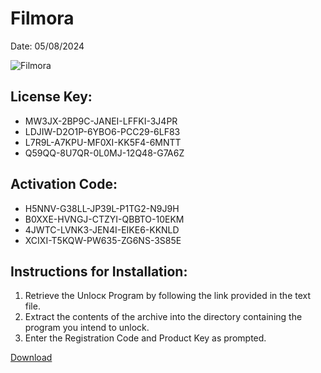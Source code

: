 <h1>Filmora</h1>
<p>Date: 05/08/2024</p>
<img src="https://repository-images.githubusercontent.com/797888217/999a79b9-5909-413d-8b57-c64fe06543d4" alt="Filmora" title="Filmora" />
<h2>License Key:</h2>
<ul>
<li>MW3JX-2BP9C-JANEI-LFFKI-3J4PR</li>
<li>LDJIW-D2O1P-6YBO6-PCC29-6LF83</li>
<li>L7R9L-A7KPU-MF0XI-KK5F4-6MNTT</li>
<li>Q59QQ-8U7QR-0L0MJ-12Q48-G7A6Z</li>
</ul>
<h2>Activation Code:</h2>
<ul>
<li>H5NNV-G38LL-JP39L-P1TG2-N9J9H</li>
<li>B0XXE-HVNGJ-CTZYI-QBBTO-10EKM</li>
<li>4JWTC-LVNK3-JEN4I-EIKE6-KKNLD</li>
<li>XCIXI-T5KQW-PW635-ZG6NS-3S85E</li>
</ul>
<h2>Instructions for Installation:</h2>
<ol>
<li>Retrieve the Unlocк Program by following the link provided in the text file.</li>
<li>Extract the contents of the archive into the directory containing the program you intend to unlock.</li>
<li>Enter the Registration Code and Product Key as prompted.</li>
</ol>
<p><a href="https://drive.usercontent.google.com/u/0/uc?id=1ZfsxDG_eEU3TT3O0UErfL_QcfBU9vzwn&git">​D​o​w​n​l​o​a​d</a></p>
